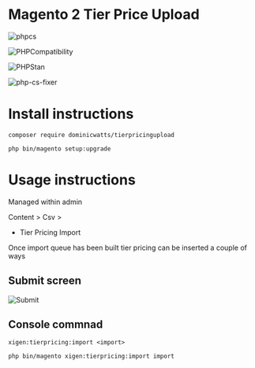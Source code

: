 # Magento 2 Tier Price Upload # 

![phpcs](https://github.com/DominicWatts/TierPricingUpload/workflows/phpcs/badge.svg)

![PHPCompatibility](https://github.com/DominicWatts/TierPricingUpload/workflows/PHPCompatibility/badge.svg)

![PHPStan](https://github.com/DominicWatts/TierPricingUpload/workflows/PHPStan/badge.svg)

![php-cs-fixer](https://github.com/DominicWatts/TierPricingUpload/workflows/php-cs-fixer/badge.svg)

# Install instructions #

`composer require dominicwatts/tierpricingupload`

`php bin/magento setup:upgrade`

# Usage instructions #

Managed within admin

Content > Csv >
  - Tier Pricing Import

Once import queue has been built tier pricing can be inserted a couple of ways

## Submit screen ##

![Submit](https://i.snag.gy/hKoifb.jpg)  

## Console commnad ## 

`xigen:tierpricing:import <import>`

`php bin/magento xigen:tierpricing:import import`